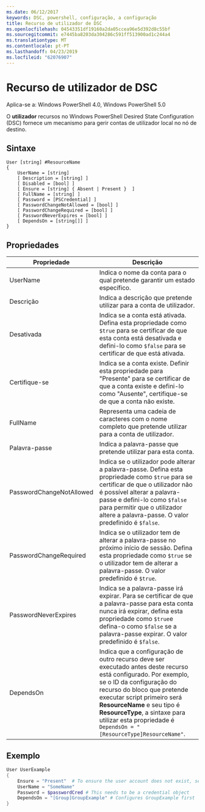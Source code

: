 ```yaml
---
ms.date: 06/12/2017
keywords: DSC, powershell, configuração, a configuração
title: Recurso de utilizador de DSC
ms.openlocfilehash: 04543351df19160a2da05ccea96e5d392d8c55bf
ms.sourcegitcommit: e7445ba8203da304286c591ff513900ad1c244a4
ms.translationtype: MT
ms.contentlocale: pt-PT
ms.lasthandoff: 04/23/2019
ms.locfileid: "62076907"
---
```

# <a name="dsc-user-resource"></a>Recurso de utilizador de DSC

Aplica-se a: Windows PowerShell 4.0, Windows PowerShell 5.0

O **utilizador** recursos no Windows PowerShell Desired State Configuration (DSC) fornece um mecanismo para gerir contas de utilizador local no nó de destino.

## <a name="syntax"></a>Sintaxe

```
User [string] #ResourceName
{
    UserName = [string]
    [ Description = [string] ]
    [ Disabled = [bool] ]
    [ Ensure = [string] { Absent | Present }  ]
    [ FullName = [string] ]
    [ Password = [PSCredential] ]
    [ PasswordChangeNotAllowed = [bool] ]
    [ PasswordChangeRequired = [bool] ]
    [ PasswordNeverExpires = [bool] ]
    [ DependsOn = [string[]] ]
}
```

## <a name="properties"></a>Propriedades

|  Propriedade  |  Descrição   |
|---|---|
| UserName| Indica o nome da conta para o qual pretende garantir um estado específico.|
| Descrição| Indica a descrição que pretende utilizar para a conta de utilizador.|
| Desativada| Indica se a conta está ativada. Defina esta propriedade como `$true` para se certificar de que esta conta está desativada e defini-lo como `$false` para se certificar de que está ativada.|
| Certifique-se| Indica se a conta existe. Definir esta propriedade para "Presente" para se certificar de que a conta existe e defini-lo como "Ausente", certifique-se de que a conta não existe.|
| FullName| Representa uma cadeia de caracteres com o nome completo que pretende utilizar para a conta de utilizador.|
| Palavra-passe| Indica a palavra-passe que pretende utilizar para esta conta. |
| PasswordChangeNotAllowed| Indica se o utilizador pode alterar a palavra-passe. Defina esta propriedade como `$true` para se certificar de que o utilizador não é possível alterar a palavra-passe e defini-lo como `$false` para permitir que o utilizador altere a palavra-passe. O valor predefinido é `$false`.|
| PasswordChangeRequired| Indica se o utilizador tem de alterar a palavra-passe no próximo início de sessão. Defina esta propriedade como `$true` se o utilizador tem de alterar a palavra-passe. O valor predefinido é `$true`.|
| PasswordNeverExpires| Indica se a palavra-passe irá expirar. Para se certificar de que a palavra-passe para esta conta nunca irá expirar, defina esta propriedade como `$true`e defina-o como `$false` se a palavra-passe expirar. O valor predefinido é `$false`.|
| DependsOn | Indica que a configuração de outro recurso deve ser executado antes deste recurso está configurado. Por exemplo, se o ID da configuração do recurso do bloco que pretende executar script primeiro será **ResourceName** e seu tipo é **ResourceType**, a sintaxe para utilizar esta propriedade é `DependsOn = "[ResourceType]ResourceName"`.|

## <a name="example"></a>Exemplo

```powershell
User UserExample
{
    Ensure = "Present"  # To ensure the user account does not exist, set Ensure to "Absent"
    UserName = "SomeName"
    Password = $passwordCred # This needs to be a credential object
    DependsOn = "[Group]GroupExample" # Configures GroupExample first
}
```